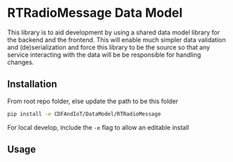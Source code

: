 # RTRadioMessage Data Model

This library is to aid development by using a shared data model library for the backend and the frontend. This will enable much simpler data validation and (de)serialization and force this library to be the source so that any service interacting with the data will be be responsible for handling changes.

## Installation

From root repo folder, else update the path to be this folder

```bash
pip install -e CDFAndIoT/DataModel/RTRadioMessage
```

For local develop, include the `-e` flag to allow an editable install

## Usage
